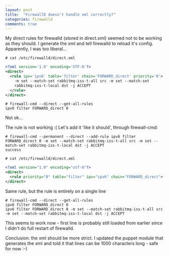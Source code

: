 ```yaml
---
layout: post
title:  "FirewallD doesn't handle xml correctly?"
categories: firewalld
comments: true
---
```


My direct rules for firewalld (stored in direct.xml) seemed not to be working as they should.
I generate the xml and tell firewalld to reload it's config. Apparently, I was too liberal...

```# cat /etc/firewalld/direct.xml```

```xml
<?xml version='1.0' encoding='UTF-8'?>
<direct>
  <rule ipv='ipv6' table='filter' chain='FORWARD_direct' priority='0'>
    -m set --match-set rabbitmq-iss-t-all src -m set --match-set
    rabbitmq-iss-t-local dst -j ACCEPT
  </rule>
</direct>
```

```
# firewall-cmd --direct --get-all-rules
ipv6 filter FORWARD_direct 0
```

Not ok...

The rule is not working :( Let's add it 'like it should', through firewall-cmd:

```
# firewall-cmd --permanent --direct --add-rule ipv6 filter FORWARD_direct 0 -m set --match-set rabbitmq-iss-t-all src -m set --match-set rabbitmq-iss-t-local dst -j ACCEPT
success
```

```# cat /etc/firewalld/direct.xml```

```xml
<?xml version="1.0" encoding="utf-8"?>
<direct>
  <rule priority="0" table="filter" ipv="ipv6" chain="FORWARD_direct">-m set --match-set rabbitmq-iss-t-all src -m set --match-set rabbitmq-iss-t-local dst -j ACCEPT</rule>
</direct>
```

Same rule, but the rule is entirely on a single line

```
# firewall-cmd --direct --get-all-rules
ipv6 filter FORWARD_direct 0 
ipv6 filter FORWARD_direct 0 -m set --match-set rabbitmq-iss-t-all src -m set --match-set rabbitmq-iss-t-local dst -j ACCEPT
```

This seems to work now - first line is probably still loaded from earlier since I didn't do full restart of firewalld.

Conclusion: the xml should be more strict. I updated the puppet module that generates the xml and told it that lines
can be 1000 characters long - safe for now :-)